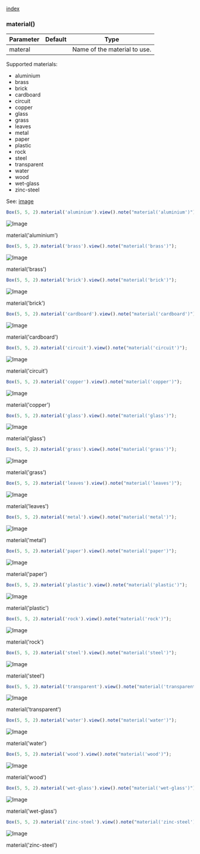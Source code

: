 [index](../../nb/api/index.md)
### material()
Parameter|Default|Type
---|---|---
materal||Name of the material to use.

Supported materials:
* aluminium
* brass
* brick
* cardboard
* circuit
* copper
* glass
* grass
* leaves
* metal
* paper
* plastic
* rock
* steel
* transparent
* water
* wood
* wet-glass
* zinc-steel

See: [image](../../nb/api/image.md)

```JavaScript
Box(5, 5, 2).material('aluminium').view().note("material('aluminium')");
```

![Image](material.md.0.png)

material('aluminium')

```JavaScript
Box(5, 5, 2).material('brass').view().note("material('brass')");
```

![Image](material.md.1.png)

material('brass')

```JavaScript
Box(5, 5, 2).material('brick').view().note("material('brick')");
```

![Image](material.md.2.png)

material('brick')

```JavaScript
Box(5, 5, 2).material('cardboard').view().note("material('cardboard')");
```

![Image](material.md.3.png)

material('cardboard')

```JavaScript
Box(5, 5, 2).material('circuit').view().note("material('circuit')");
```

![Image](material.md.4.png)

material('circuit')

```JavaScript
Box(5, 5, 2).material('copper').view().note("material('copper')");
```

![Image](material.md.5.png)

material('copper')

```JavaScript
Box(5, 5, 2).material('glass').view().note("material('glass')");
```

![Image](material.md.6.png)

material('glass')

```JavaScript
Box(5, 5, 2).material('grass').view().note("material('grass')");
```

![Image](material.md.7.png)

material('grass')

```JavaScript
Box(5, 5, 2).material('leaves').view().note("material('leaves')");
```

![Image](material.md.8.png)

material('leaves')

```JavaScript
Box(5, 5, 2).material('metal').view().note("material('metal')");
```

![Image](material.md.9.png)

material('metal')

```JavaScript
Box(5, 5, 2).material('paper').view().note("material('paper')");
```

![Image](material.md.10.png)

material('paper')

```JavaScript
Box(5, 5, 2).material('plastic').view().note("material('plastic')");
```

![Image](material.md.11.png)

material('plastic')

```JavaScript
Box(5, 5, 2).material('rock').view().note("material('rock')");
```

![Image](material.md.12.png)

material('rock')

```JavaScript
Box(5, 5, 2).material('steel').view().note("material('steel')");
```

![Image](material.md.13.png)

material('steel')

```JavaScript
Box(5, 5, 2).material('transparent').view().note("material('transparent')");
```

![Image](material.md.14.png)

material('transparent')

```JavaScript
Box(5, 5, 2).material('water').view().note("material('water')");
```

![Image](material.md.15.png)

material('water')

```JavaScript
Box(5, 5, 2).material('wood').view().note("material('wood')");
```

![Image](material.md.16.png)

material('wood')

```JavaScript
Box(5, 5, 2).material('wet-glass').view().note("material('wet-glass')");
```

![Image](material.md.17.png)

material('wet-glass')

```JavaScript
Box(5, 5, 2).material('zinc-steel').view().note("material('zinc-steel')");
```

![Image](material.md.18.png)

material('zinc-steel')

